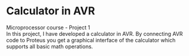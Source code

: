 # Calculator in AVR
Microprocessor course - Project 1 \
In this project, I have developed a calculator in AVR. By connecting AVR code to Proteus you get a graphical interface of the calculator which supports all basic math operations.
